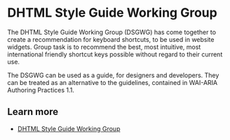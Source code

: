 # DHTML Style Guide Working Group

 The DHTML Style Guide Working Group (DSGWG) has come together to create a recommendation for keyboard shortcuts, to be used in website widgets. Group task is to recommend the best, most intuitive, most international friendly shortcut keys possible without regard to their current use.

 The DSGWG can be used as a guide, for designers and developers. They can be treated as an alternative to the guidelines, contained in WAI-ARIA Authoring Practices 1.1.


## Learn more

* [DHTML Style Guide Working Group](http://karlgroves-sandbox.com/CheatSheets/DHTML-Style-Guide.html)
